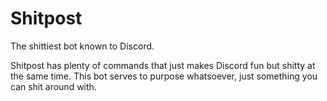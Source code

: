 # Shitpost
The shittiest bot known to Discord.

Shitpost has plenty of commands that just makes Discord fun but shitty at the same time. This bot serves to purpose whatsoever, just something you can shit around with.
